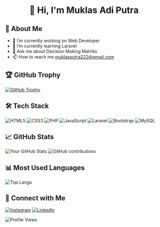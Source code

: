 <h1 align="center">👋 Hi, I'm Muklas Adi Putra</h1>

## 🚀 About Me  
- 🔭 I’m currently working on Web Developer  
- 🌱 I’m currently learning Laravel
- 💬 Ask me about Decision Making Matriks
- 📫 How to reach me muklasputra222@gmail.com

## 🏆 GitHub Trophy  
[![GitHub Trophy](https://github-profile-trophy.vercel.app/?username=PatrickkkKing&theme=radical&row=1&column=5)](https://github.com/PatrickkkKing)

## 🛠️ Tech Stack  
![HTML5](https://img.shields.io/badge/html5-%23E34F26.svg?style=for-the-badge&logo=html5&logoColor=white) ![CSS3](https://img.shields.io/badge/css3-%231572B6.svg?style=for-the-badge&logo=css3&logoColor=white) ![PHP](https://img.shields.io/badge/PHP-777BB4?style=for-the-badge&logo=php&logoColor=white) ![JavaScript](https://img.shields.io/badge/JavaScript-F7DF1E?style=for-the-badge&logo=javascript&logoColor=black) ![Laravel](https://img.shields.io/badge/laravel-%23FF2D20.svg?style=for-the-badge&logo=laravel&logoColor=white) ![Bootstrap](https://img.shields.io/badge/Bootstrap-563D7C?style=for-the-badge&logo=bootstrap&logoColor=white) ![MySQL](https://img.shields.io/badge/mysql-%2300f.svg?style=for-the-badge&logo=mysql&logoColor=white)

## 📈 GitHub Stats  
![Your GitHub Stats](https://github-readme-stats.vercel.app/api?username=PatrickkkKing&show_icons=true&theme=radical)  ![GitHub contributions](https://github-readme-streak-stats.herokuapp.com/?user=PatrickkkKing&theme=radical)

## 📊 Most Used Languages  
![Top Langs](https://github-readme-stats.vercel.app/api/top-langs/?username=PatrickkkKing&layout=compact&theme=radical)

## 🤝 Connect with Me  
[![Instagram](https://img.shields.io/badge/Instagram-%23E4405F.svg?logo=Instagram&logoColor=white)](https://instagram.com/muklas_gilbert) [![LinkedIn](https://img.shields.io/badge/LinkedIn-%230077B5.svg?logo=linkedin&logoColor=white)](https://www.linkedin.com/in/muklas-adi-putra-694362293?utm_source=share&utm_campaign=share_via&utm_content=profile&utm_medium=android_app )

![Profile Views](https://komarev.com/ghpvc/?username=PatrickkkKing)


